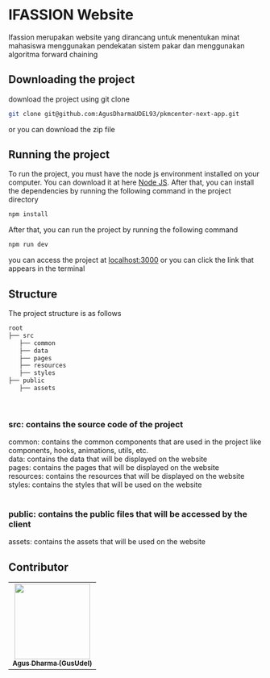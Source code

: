 # IFASSION Website

Ifassion merupakan website yang dirancang untuk menentukan minat mahasiswa menggunakan pendekatan sistem pakar dan menggunakan algoritma forward chaining

## Downloading the project

download the project using git clone

```bash
git clone git@github.com:AgusDharmaUDEL93/pkmcenter-next-app.git
```

or you can download the zip file

## Running the project

To run the project, you must have the node js environment installed on your computer. You can download it at here [Node JS](https://nodejs.org/en/download/). After that, you can install the dependencies by running the following command in the project directory

```bash
npm install
```

After that, you can run the project by running the following command

```bash
npm run dev
```

you can access the project at [localhost:3000](http://localhost:3000) or you can click the link that appears in the terminal

## Structure

The project structure is as follows

```bash
root
├── src
   ├── common
   ├── data
   ├── pages
   ├── resources
   ├── styles
├── public
   ├── assets
```

<br/>

### src: contains the source code of the project

common: contains the common components that are used in the project like components, hooks, animations, utils, etc. <br/>
data: contains the data that will be displayed on the website <br/>
pages: contains the pages that will be displayed on the website <br/>
resources: contains the resources that will be displayed on the website <br/>
styles: contains the styles that will be used on the website <br/> <br/>

### public: contains the public files that will be accessed by the client

assets: contains the assets that will be used on the website

## Contributor

<table align="center">
    <tr>
        <td align="center"><a href="https://github.com/AgusDharmaUDEL93"><img src="https://avatars.githubusercontent.com/u/92203868?v=4" width="150px;" alt=""/><br><sub><b>Agus Dharma (GusUdel)</b></sub></td>
    </tr>
</table>
